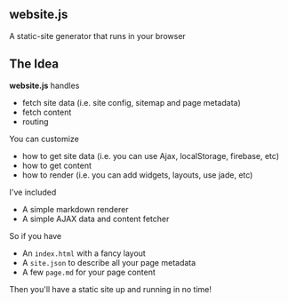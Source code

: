 website.js
----------

A static-site generator that runs in your browser

## The Idea

**website.js** handles 

* fetch site data (i.e. site config, sitemap and page metadata)
* fetch content
* routing

You can customize

* how to get site data (i.e. you can use Ajax, localStorage, firebase, etc)
* how to get content
* how to render (i.e. you can add widgets, layouts, use jade, etc)

I've included

* A simple markdown renderer
* A simple AJAX data and content fetcher

So if you have

* An `index.html` with a fancy layout
* A `site.json` to describe all your page metadata
* A few `page.md` for your page content

Then you'll have a static site up and running in no time!
